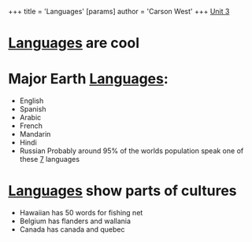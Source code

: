 +++
 title = 'Languages'
[params]
	author = 'Carson West'
+++
[Unit 3](./../unit-3/)

# [Languages](./../languages/) are cool
# Major Earth [Languages](./../languages/):
- English
- Spanish
- Arabic
- French
- Mandarin
- Hindi
- Russian
Probably around 95% of the worlds population speak one of these [7](./../7/) languages

# [Languages](./../languages/) show parts of cultures
- Hawaiian has 50 words for fishing net
- Belgium has flanders and wallania
- Canada has canada and quebec
